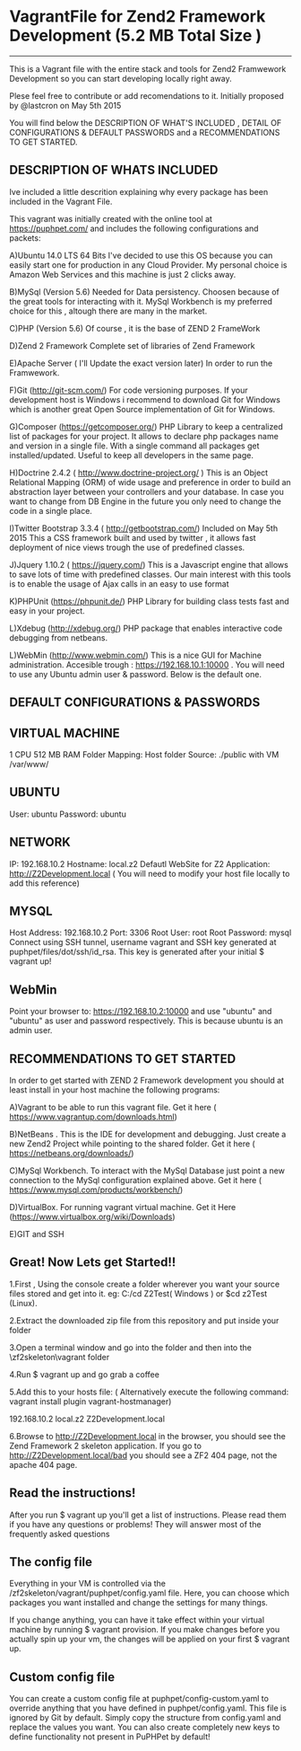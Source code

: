 # VagrantFile for Zend2 Framework Development (5.2 MB Total Size )
-------------------------------------------------------------------------------------------
This is a Vagrant file with the entire stack and tools for Zend2 Framwework Development so you can start developing locally right away.

Plese feel free to contribute or add recomendations to it. 
Initially proposed by @lastcron on May 5th 2015

You will find below the DESCRIPTION OF WHAT'S INCLUDED  , DETAIL OF CONFIGURATIONS & DEFAULT PASSWORDS and a RECOMMENDATIONS TO GET STARTED.

DESCRIPTION OF WHATS INCLUDED
--------------------------------------------------------------------

Ive included a little descrition explaining why every package has been included in the Vagrant File.

This vagrant was initially created with the online tool at https://puphpet.com/ and includes the following configurations and packets:

A)Ubuntu 14.0 LTS 64 Bits
I've decided to use this OS because you can easily start one for production in any Cloud Provider. My personal choice is Amazon Web Services and this machine is just 2 clicks away.

B)MySql (Version 5.6)
Needed for Data persistency. Choosen because of the great tools for interacting with it. MySql Workbench is my preferred choice for this , altough there are many in the market.

C)PHP (Version 5.6)
Of course , it is the base of ZEND 2 FrameWork

D)Zend 2 Framework
Complete set of libraries of Zend Framework

E)Apache Server ( I'll Update the exact version later)
In order to run the Framwework.

F)Git (http://git-scm.com/)
For code versioning purposes. If your development host is Windows i recommend to download Git for Windows which is another great Open Source implementation of Git for Windows. 

G)Composer (https://getcomposer.org/)
PHP Library to keep a centralized list of packages for your project. It allows to declare php packages name and version in a single file. With a single command all packages get installed/updated. Useful to keep all developers in the same page.

H)Doctrine 2.4.2 ( http://www.doctrine-project.org/ )
This is an Object Relational Mapping (ORM) of wide usage and preference in order to build an abstraction layer between your controllers and your database. In case you want to change from DB Engine in the future you only need to change the code in a single place.

I)Twitter Bootstrap 3.3.4 ( http://getbootstrap.com/) Included on May 5th 2015
This a CSS framework built and used by twitter , it allows fast deployment of nice views trough the use of predefined classes.

J)Jquery 1.10.2 ( https://jquery.com/)
This is a Javascript engine that allows to save lots of time with predefined classes. Our main interest with this tools is to enable the usage of Ajax calls in an easy to use format

K)PHPUnit (https://phpunit.de/)
PHP Library for building class tests fast and easy in your project.

L)Xdebug (http://xdebug.org/)
PHP package that enables interactive code debugging from netbeans.

L)WebMin (http://www.webmin.com/)
This is a nice GUI for Machine administration. Accesible trough : https://192.168.10.1:10000 . You will need to use any Ubuntu admin user & password. Below is the default one.

DEFAULT CONFIGURATIONS & PASSWORDS
--------------------------------------------------------------

VIRTUAL MACHINE
-----------------------------------------
1 CPU
512 MB RAM
Folder Mapping:  Host folder Source: ./public  with VM /var/www/

UBUNTU
------------------------------------------
User: ubuntu
Password: ubuntu

NETWORK
------------------------------------------
IP: 192.168.10.2
Hostname: local.z2
Defautl WebSite for Z2 Application: http://Z2Development.local  ( You will need to modify your host file locally to add this reference)

MYSQL
-------------------------------------------
Host Address: 192.168.10.2
Port: 3306
Root User: root
Root Password: mysql
Connect using SSH tunnel, username vagrant and SSH key generated at puphpet/files/dot/ssh/id_rsa. This key is generated after your initial $ vagrant up!

WebMin
------------------------------------------
Point your browser to: https://192.168.10.2:10000 and use "ubuntu" and "ubuntu" as user and password respectively. This is because ubuntu is an admin user.

RECOMMENDATIONS TO GET STARTED
-----------------------------------------------------------

In order to get started with ZEND 2 Framework development you should at least install in your host machine the following programs:

A)Vagrant to be able to run this vagrant file. Get it here ( https://www.vagrantup.com/downloads.html)

B)NetBeans . This is the IDE for development and debugging. Just create a new Zend2 Project while pointing to the shared folder. Get it here ( https://netbeans.org/downloads/)

C)MySql Workbench. To interact with the MySql Database just point a new connection to the MySql configuration explained above. Get it here ( https://www.mysql.com/products/workbench/)

D)VirtualBox. For running vagrant virtual machine. Get it Here (https://www.virtualbox.org/wiki/Downloads)

E)GIT and SSH

Great! Now Lets get Started!!
--------------------------------

1.First , Using the console create a folder  wherever  you want your source files stored and get into it. eg: C:/cd Z2Test( Windows ) or $cd z2Test (Linux).

2.Extract the downloaded  zip file from this repository and put inside your folder

3.Open a terminal window and go into the folder and then into the \zf2skeleton\vagrant folder

4.Run $ vagrant up and go grab a coffee

5.Add this to your hosts file: ( Alternatively execute the following command: vagrant install plugin vagrant-hostmanager)

192.168.10.2	local.z2 Z2Development.local

6.Browse to http://Z2Development.local in the browser, you should see the Zend Framework 2 skeleton application. 
If you go to http://Z2Development.local/bad you should see a ZF2 404 page, not the apache 404 page. 

Read the instructions!
------------------------------------
After you run $ vagrant up you'll get a list of instructions. Please read them if you have any questions or problems! They will answer most of the frequently asked questions

The config file
------------------------------------
Everything in your VM is controlled via the /zf2skeleton/vagrant/puphpet/config.yaml file. Here, you can choose which packages you want installed and change the settings for many things.

If you change anything, you can have it take effect within your virtual machine by running $ vagrant provision. If you make changes before you actually spin up your vm, the changes will be applied on your first $ vagrant up.

Custom config file
----------------------------------
You can create a custom config file at puphpet/config-custom.yaml to override anything that you have defined in puphpet/config.yaml. This file is ignored by Git by default. Simply copy the structure from config.yaml and replace the values you want. You can also create completely new keys to define functionality not present in PuPHPet by default!







